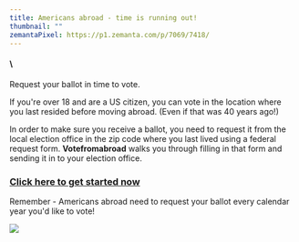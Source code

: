 ```yaml
---
title: Americans abroad - time is running out!
thumbnail: ""
zemantaPixel: https://p1.zemanta.com/p/7069/7418/
---
```

#### \
Request your ballot in time to vote.

If you're over 18 and are a US citizen, you can vote in the location where you last resided before moving abroad. (Even if that was 40 years ago!) 

In order to make sure you receive a ballot, you need to request it from the local election office in the zip code where you last lived using a federal request form. **Votefromabroad** walks you through filling in that form and sending it in to your election office.[](https://www.votefromabroad.org/request/your-information/)

### [Click here to get started now](https://www.votefromabroad.org/request/your-information/)

Remember - Americans abroad need to request your ballot every calendar year you'd like to vote! 

![](/images/uploads/ivoted-flag-small.jpg)